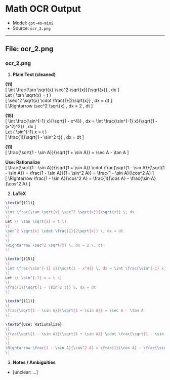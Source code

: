 # Math OCR Output

- Model: `gpt-4o-mini`
- Source: `ocr_2.png`


---

## File: ocr_2.png


### ocr_2.png

1) **Plain Text (cleaned)**

**(11)**  
\[
\int \frac{\tan \sqrt{x} \sec^2 \sqrt{x}}{\sqrt{x}} \, dx
\]  
Let \( \tan \sqrt{x} = t \)  
\[
\sec^2 \sqrt{x} \cdot \frac{1}{2\sqrt{x}} \, dx = dt
\]  
\[
\Rightarrow \sec^2 \sqrt{x} \, dx = 2 \, dt
\]

**(15)**  
\[
\int \frac{\sin^{-1} x}{\sqrt{1 - x^4}} \, dx = \int \frac{\sin^{-1} x}{\sqrt{1 - (x^2)^2}} \, dx
\]  
Let \( \sin^{-1} x = t \)  
\[
\frac{1}{\sqrt{1 - \sin^2 t}} \, dx = dt
\]

**(11)**  
\[
\frac{\sqrt{1 - \sin A}}{\sqrt{1 + \sin A}} = \sec A - \tan A
\]  

**Use: Rationalize**  
\[
\frac{\sqrt{1 - \sin A}}{\sqrt{1 + \sin A}} \cdot \frac{\sqrt{1 - \sin A}}{\sqrt{1 - \sin A}} = \frac{1 - \sin A}{(1 - \sin^2 A)} = \frac{1 - \sin A}{\cos^2 A}
\]  
\[
\Rightarrow \frac{1 - \sin A}{\cos^2 A} = \frac{1}{\cos A} - \frac{\sin A}{\cos^2 A}
\]

2) **LaTeX**
```latex
\textbf{(11)}  
\[
\int \frac{\tan \sqrt{x} \sec^2 \sqrt{x}}{\sqrt{x}} \, dx
\]  
Let \( \tan \sqrt{x} = t \)  
\[
\sec^2 \sqrt{x} \cdot \frac{1}{2\sqrt{x}} \, dx = dt
\]  
\[
\Rightarrow \sec^2 \sqrt{x} \, dx = 2 \, dt
\]

\textbf{(15)}  
\[
\int \frac{\sin^{-1} x}{\sqrt{1 - x^4}} \, dx = \int \frac{\sin^{-1} x}{\sqrt{1 - (x^2)^2}} \, dx
\]  
Let \( \sin^{-1} x = t \)  
\[
\frac{1}{\sqrt{1 - \sin^2 t}} \, dx = dt
\]

\textbf{(11)}  
\[
\frac{\sqrt{1 - \sin A}}{\sqrt{1 + \sin A}} = \sec A - \tan A
\]  

\textbf{Use: Rationalize}  
\[
\frac{\sqrt{1 - \sin A}}{\sqrt{1 + \sin A}} \cdot \frac{\sqrt{1 - \sin A}}{\sqrt{1 - \sin A}} = \frac{1 - \sin A}{(1 - \sin^2 A)} = \frac{1 - \sin A}{\cos^2 A}
\]  
\[
\Rightarrow \frac{1 - \sin A}{\cos^2 A} = \frac{1}{\cos A} - \frac{\sin A}{\cos^2 A}
\]
```

3) **Notes / Ambiguities**
- [unclear: ...]

